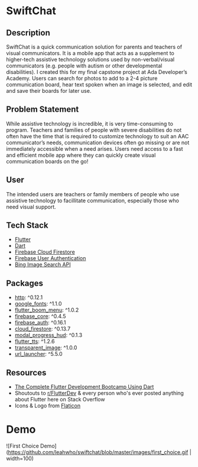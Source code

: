 # SwiftChat

## Description 
SwiftChat is a quick communication solution for parents and teachers of visual communicators.  It is a mobile app that acts as a supplement to higher-tech assistive technology solutions used by non-verbal/visual communicators (e.g. people with autism or other developmental disabilities).  I created this for my final capstone project at Ada Developer’s Academy.  Users can search for photos to add to a 2-4 picture communication board, hear text spoken when an image is selected, and edit and save their boards for later use.

## Problem Statement
While assistive technology is incredible, it is very time-consuming to program.  Teachers and families of people with severe disabilities do not often have the time that is required to customize technology to suit an AAC communicator’s needs, communication devices often go missing or are not immediately accessible when a need arises.  Users need access to a fast and efficient mobile app where they can quickly create visual communication boards on the go!

## User
The intended users are teachers or family members of people who use assistive technology to facillitate communication, especially those who need visual support.

## Tech Stack
- [Flutter](https://flutter.dev/)
- [Dart](https://dart.dev/)
- [Firebase Cloud Firestore](https://firebase.google.com/docs/firestore)
- [Firebase User Authentication](https://firebase.google.com/docs/auth)
- [Bing Image Search API](https://azure.microsoft.com/en-us/services/cognitive-services/bing-image-search-api/)

## Packages
- [http](https://pub.dev/packages/http):  ^0.12.1 
- [google_fonts](https://pub.dev/packages/google_fonts):  ^1.1.0 
- [flutter_boom_menu](https://pub.dev/packages/flutter_boom_menu):  ^1.0.2 
- [firebase_core](https://pub.dev/packages/firebase_core):  ^0.4.5 
- [firebase_auth](https://pub.dev/packages/firebase_auth):  ^0.16.1 
- [cloud_firestore](https://pub.dev/packages/cloud_firestore):  ^0.13.7 
- [modal_progress_hud](https://pub.dev/packages/modal_progress_hud):  ^0.1.3 
- [flutter_tts](https://pub.dev/packages/flutter_tts):  ^1.2.6 
- [transparent_image](https://pub.dev/packages/transparent_image):  ^1.0.0 
- [url_launcher](https://pub.dev/packages/url_launcher):  ^5.5.0 

## Resources
- [The Complete Flutter Development Bootcamp Using Dart](https://www.appbrewery.co/p/flutter-development-bootcamp-with-dart)
- Shoutouts to [r/FlutterDev](https://www.reddit.com/r/FlutterDev/) & every person who's ever posted anything about Flutter here on Stack Overflow
- Icons & Logo from [Flaticon](https://www.flaticon.com/)

# Demo
![First Choice Demo](https://github.com/leahwho/swiftchat/blob/master/images/first_choice.gif | width=100)
